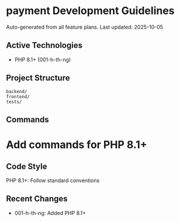 ﻿# payment Development Guidelines

Auto-generated from all feature plans. Last updated: 2025-10-05

## Active Technologies
- PHP 8.1+ (001-h-th-ng)

## Project Structure
```
backend/
frontend/
tests/
```

## Commands
# Add commands for PHP 8.1+

## Code Style
PHP 8.1+: Follow standard conventions

## Recent Changes
- 001-h-th-ng: Added PHP 8.1+

<!-- MANUAL ADDITIONS START -->
<!-- MANUAL ADDITIONS END -->